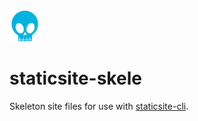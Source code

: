 <img src="assets/favicon.png" alt="Skull" width="50px"/>

# staticsite-skele

Skeleton site files for use with [staticsite-cli](https://github.com/taylortom/staticsite-cli).
